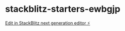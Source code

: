 # stackblitz-starters-ewbgjp

[Edit in StackBlitz next generation editor ⚡️](https://stackblitz.com/~/github.com/Paddedgoddess/stackblitz-starters-ewbgjp)